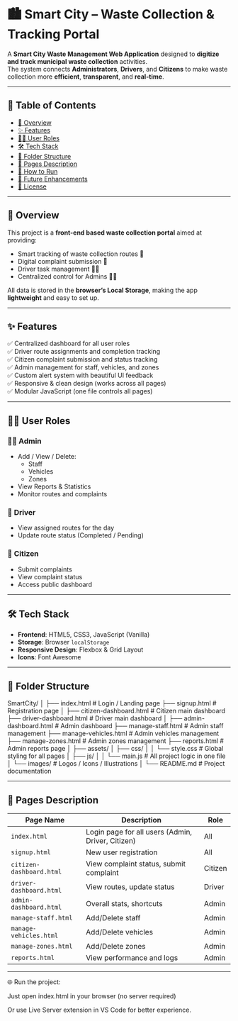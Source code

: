 # 🏙️ Smart City – Waste Collection & Tracking Portal

A **Smart City Waste Management Web Application** designed to **digitize and track municipal waste collection** activities.  
The system connects **Administrators**, **Drivers**, and **Citizens** to make waste collection more **efficient**, **transparent**, and **real-time**.

---

## 📌 Table of Contents

- [📖 Overview](#-overview)
- [✨ Features](#-features)
- [🧑‍💻 User Roles](#-user-roles)
- [🛠️ Tech Stack](#️-tech-stack)
- [📁 Folder Structure](#-folder-structure)
- [🧭 Pages Description](#-pages-description)
- [🚀 How to Run](#-how-to-run)
- [🧠 Future Enhancements](#-future-enhancements)
- [📝 License](#-license)

---

## 📖 Overview

This project is a **front-end based waste collection portal** aimed at providing:
- Smart tracking of waste collection routes 🚛
- Digital complaint submission 📝
- Driver task management 🧑‍🔧
- Centralized control for Admins 🧑‍💼

All data is stored in the **browser’s Local Storage**, making the app **lightweight** and easy to set up.

---

## ✨ Features

✅ Centralized dashboard for all user roles  
✅ Driver route assignments and completion tracking  
✅ Citizen complaint submission and status tracking  
✅ Admin management for staff, vehicles, and zones  
✅ Custom alert system with beautiful UI feedback  
✅ Responsive & clean design (works across all pages)  
✅ Modular JavaScript (one file controls all pages)

---

## 🧑‍💻 User Roles

### 🧑‍💼 **Admin**
- Add / View / Delete:
  - Staff
  - Vehicles
  - Zones
- View Reports & Statistics
- Monitor routes and complaints

### 🚛 **Driver**
- View assigned routes for the day
- Update route status (Completed / Pending)

### 🧑 **Citizen**
- Submit complaints
- View complaint status
- Access public dashboard

---

## 🛠️ Tech Stack

- **Frontend**: HTML5, CSS3, JavaScript (Vanilla)
- **Storage**: Browser `localStorage`
- **Responsive Design**: Flexbox & Grid Layout
- **Icons**: Font Awesome

---

## 📁 Folder Structure

SmartCity/
│
├── index.html # Login / Landing page
├── signup.html # Registration page
│
├── citizen-dashboard.html # Citizen main dashboard
├── driver-dashboard.html # Driver main dashboard
│
├── admin-dashboard.html # Admin dashboard
├── manage-staff.html # Admin staff management
├── manage-vehicles.html # Admin vehicles management
├── manage-zones.html # Admin zones management
├── reports.html # Admin reports page
│
├── assets/
│ ├── css/
│ │ └── style.css # Global styling for all pages
│ ├── js/
│ │ └── main.js # All project logic in one file
│ └── images/ # Logos / Icons / Illustrations
│
└── README.md # Project documentation

---

## 🧭 Pages Description

| Page Name | Description | Role |
|-----------|-------------|------|
| `index.html` | Login page for all users (Admin, Driver, Citizen) | All |
| `signup.html` | New user registration | All |
| `citizen-dashboard.html` | View complaint status, submit complaint | Citizen |
| `driver-dashboard.html` | View routes, update status | Driver |
| `admin-dashboard.html` | Overall stats, shortcuts | Admin |
| `manage-staff.html` | Add/Delete staff | Admin |
| `manage-vehicles.html` | Add/Delete vehicles | Admin |
| `manage-zones.html` | Add/Delete zones | Admin |
| `reports.html` | View performance and logs | Admin |

---

🌐 Run the project:

Just open index.html in your browser (no server required)

Or use Live Server extension in VS Code for better experience.
